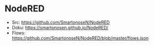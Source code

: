 # NodeRED

- Src: https://github.com/SmartonoseN/NodeRED
- Doku: https://smartonosen.github.io/NodeRED/
- Flows: https://github.com/SmartonoseN/NodeRED/blob/master/flows.json
